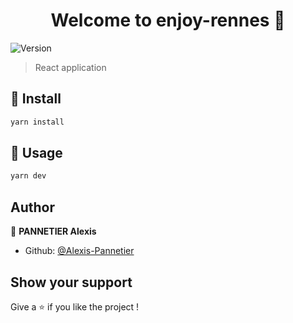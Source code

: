 <h1 align="center">Welcome to enjoy-rennes 👋</h1>
<p>
  <img alt="Version" src="https://img.shields.io/badge/version-0.1.0-blue.svg?cacheSeconds=2592000" />
</p>

> React application

## 💾 Install

```sh
yarn install
```

## 🔨 Usage

```sh
yarn dev  
```

## Author

👤 **PANNETIER Alexis**

* Github: [@Alexis-Pannetier](https://github.com/Alexis-Pannetier)

## Show your support

Give a ⭐️ if you like the project !
